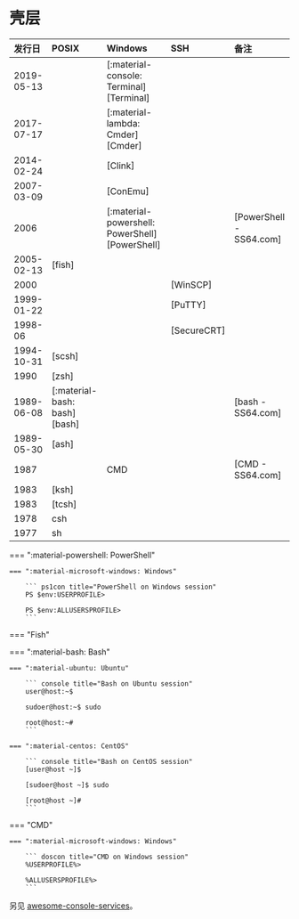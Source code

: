 <!-- shells -->
# 壳层

| 发行日     | POSIX                        | Windows                                        | SSH         | 备注                    |
| :--------- | :--------------------------- | :--------------------------------------------- | :---------- | :---------------------- |
| 2019-05-13 |                              | [:material-console: Terminal][Terminal]        |
| 2017-07-17 |                              | [:material-lambda: Cmder][Cmder]               |
| 2014-02-24 |                              | [Clink]                                        |
| 2007-03-09 |                              | [ConEmu]                                       |
| 2006       |                              | [:material-powershell: PowerShell][PowerShell] |             | [PowerShell - SS64.com] |
| 2005-02-13 | [fish]                       |
| 2000       |                              |                                                | [WinSCP]    |
| 1999-01-22 |                              |                                                | [PuTTY]     |
| 1998-06    |                              |                                                | [SecureCRT] |
| 1994-10-31 | [scsh]                       |
| 1990       | [zsh]                        |
| 1989-06-08 | [:material-bash: bash][bash] |                                                |             | [bash - SS64.com]       |
| 1989-05-30 | [ash]                        |
| 1987       |                              | CMD                                            |             | [CMD - SS64.com]        |
| 1983       | [ksh]                        |
| 1983       | [tcsh]                       |
| 1978       | csh                          |
| 1977       | sh                           |

=== ":material-powershell: PowerShell"

    === ":material-microsoft-windows: Windows"

        ``` ps1con title="PowerShell on Windows session"
        PS $env:USERPROFILE>

        PS $env:ALLUSERSPROFILE>
        ```

=== "Fish"

=== ":material-bash: Bash"

    === ":material-ubuntu: Ubuntu"

        ``` console title="Bash on Ubuntu session"
        user@host:~$

        sudoer@host:~$ sudo

        root@host:~#
        ```

    === ":material-centos: CentOS"

        ``` console title="Bash on CentOS session"
        [user@host ~]$

        [sudoer@host ~]$ sudo

        [root@host ~]#
        ```

=== "CMD"

    === ":material-microsoft-windows: Windows"

        ``` doscon title="CMD on Windows session"
        %USERPROFILE%>

        %ALLUSERSPROFILE%>
        ```

另见 [awesome-console-services](https://github.com/chubin/awesome-console-services#URL-Shortener)。
